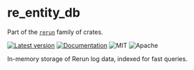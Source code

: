# re_entity_db

Part of the [`rerun`](https://github.com/rerun-io/rerun) family of crates.

[![Latest version](https://img.shields.io/crates/v/re_entity_db.svg)](https://crates.io/crates/re_entity_db)
[![Documentation](https://docs.rs/re_entity_db/badge.svg)](https://docs.rs/re_entity_db)
![MIT](https://img.shields.io/badge/license-MIT-blue.svg)
![Apache](https://img.shields.io/badge/license-Apache-blue.svg)

In-memory storage of Rerun log data, indexed for fast queries.

